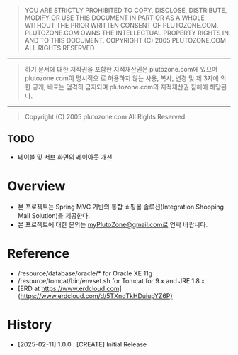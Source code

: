 > YOU ARE STRICTLY PROHIBITED TO COPY, DISCLOSE, DISTRIBUTE, MODIFY OR USE THIS
DOCUMENT IN PART OR AS A WHOLE WITHOUT THE PRIOR WRITTEN CONSENT OF
PLUTOZONE.COM.
PLUTOZONE.COM OWNS THE INTELLECTUAL PROPERTY RIGHTS IN AND TO THIS DOCUMENT.
COPYRIGHT (C) 2005 PLUTOZONE.COM ALL RIGHTS RESERVED
***
> 하기 문서에 대한 저작권을 포함한 지적재산권은 plutozone.com에 있으며 plutozone.com이 명시적으
로 허용하지 않는 사용, 복사, 변경 및 제 3자에 의한 공개, 배포는 엄격히 금지되며
plutozone.com의 지적재산권 침해에 해당된다.
***
> Copyright (C) 2005 plutozone.com All Rights Reserved


## TODO
- 테이블 및 서브 화면의 레이아웃 개선


# Overview
- 본 프로젝트는 Spring MVC 기반의 통합 쇼핑몰 솔루션(Integration Shopping Mall Solution)을 제공한다.
- 본 프로젝트에 대한 문의는 myPlutoZone@gmail.com로 연락 바랍니다.


# Reference
- /resource/database/oracle/* for Oracle XE 11g
- /resource/tomcat/bin/envset.sh for Tomcat for 9.x and JRE 1.8.x
- [ERD at https://www.erdcloud.com](https://www.erdcloud.com/d/5TXndTkHDuiupYZ6P)


# History
- [2025-02-11] 1.0.0	: [CREATE] Initial Release